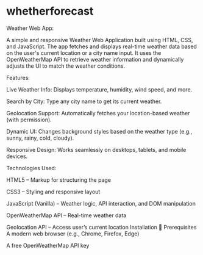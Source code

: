 # whetherforecast
Weather Web App:

A simple and responsive Weather Web Application built using HTML, CSS, and JavaScript. The app fetches and displays real-time weather data based on the user's current location or a city name input. It uses the OpenWeatherMap API to retrieve weather information and dynamically adjusts the UI to match the weather conditions.

Features:

Live Weather Info: Displays temperature, humidity, wind speed, and more.

Search by City: Type any city name to get its current weather.

Geolocation Support: Automatically fetches your location-based weather (with permission).

Dynamic UI: Changes background styles based on the weather type (e.g., sunny, rainy, cold, cloudy).

Responsive Design: Works seamlessly on desktops, tablets, and mobile devices.

Technologies Used:

HTML5 – Markup for structuring the page

CSS3 – Styling and responsive layout

JavaScript (Vanilla) – Weather logic, API interaction, and DOM manipulation

OpenWeatherMap API – Real-time weather data

Geolocation API – Access user’s current location
Installation
🔗 Prerequisites
A modern web browser (e.g., Chrome, Firefox, Edge)

A free OpenWeatherMap API key
